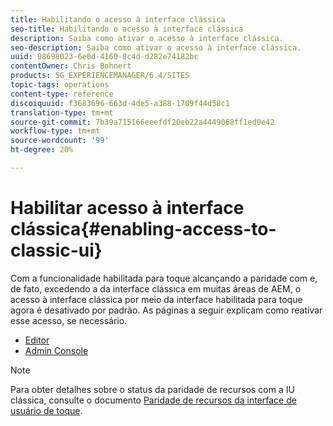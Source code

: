 ```yaml
---
title: Habilitando o acesso à interface clássica
seo-title: Habilitando o acesso à interface clássica
description: Saiba como ativar o acesso à interface clássica.
seo-description: Saiba como ativar o acesso à interface clássica.
uuid: 08698023-6e0d-4160-8c4d-d282e74182bc
contentOwner: Chris Bohnert
products: SG_EXPERIENCEMANAGER/6.4/SITES
topic-tags: operations
content-type: reference
discoiquuid: f3683696-663d-4de5-a388-1709f44d58c1
translation-type: tm+mt
source-git-commit: 7b39a715166eeefdf20eb22a4449068ff1ed0e42
workflow-type: tm+mt
source-wordcount: '99'
ht-degree: 20%

---
```



# Habilitar acesso à interface clássica{#enabling-access-to-classic-ui}

Com a funcionalidade habilitada para toque alcançando a paridade com e, de fato, excedendo a da interface clássica em muitas áreas de AEM, o acesso à interface clássica por meio da interface habilitada para toque agora é desativado por padrão. As páginas a seguir explicam como reativar esse acesso, se necessário.

* [Editor](/help/sites-administering/enable-classic-ui-editor.md)
* [Admin Console](/help/sites-administering/enable-classic-ui-admin.md)

>[!NOTE]
>
>Para obter detalhes sobre o status da paridade de recursos com a IU clássica, consulte o documento [Paridade de recursos da interface de usuário de toque](/help/release-notes/touch-ui-features-status.md).

